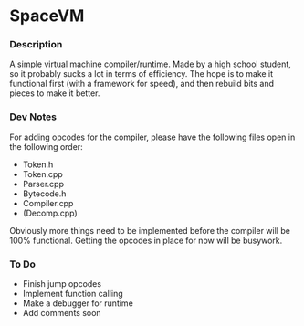 # SpaceVM

### Description

A simple virtual machine compiler/runtime. Made by a high school student,
so it probably sucks a lot in terms of efficiency. The hope is to make it
functional first (with a framework for speed), and then rebuild bits and
pieces to make it better.

### Dev Notes

For adding opcodes for the compiler, please have the following files open
in the following order:

* Token.h
* Token.cpp
* Parser.cpp
* Bytecode.h
* Compiler.cpp
* (Decomp.cpp)

Obviously more things need to be implemented before the compiler will be
100% functional. Getting the opcodes in place for now will be busywork.

### To Do

* Finish jump opcodes
* Implement function calling
* Make a debugger for runtime
* Add comments soon
